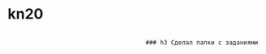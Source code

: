 ﻿# kn20
~~~~~~~~~~~~~~~~~~~~~~~~~~~~~~~~~~~~~~~~~~~~~~~~~~~~~~~~~~~~~~

                                      ### h3 Сделал папки с заданиями

~~~~~~~~~~~~~~~~~~~~~~~~~~~~~~~~~~~~~~~~~~~~~~~~~~~~~~~~~~~~~~
